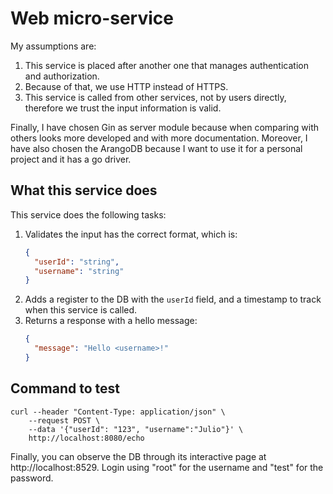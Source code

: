 # Web micro-service

My assumptions are:

1. This service is placed after another one that manages authentication and authorization.
2. Because of that, we use HTTP instead of HTTPS.
3. This service is called from other services, not by users directly, therefore we trust the input information is valid.

Finally, I have chosen Gin as server module because when comparing with others looks more developed and with more
documentation. Moreover, I have also chosen the ArangoDB because I want to use it for a personal project and it has a go
driver.

## What this service does

This service does the following tasks:

1. Validates the input has the correct format, which is:
    ```json
    {
      "userId": "string",
      "username": "string"
    }
    ```
2. Adds a register to the DB with the `userId` field, and a timestamp to track when this service is called.
3. Returns a response with a hello message:
    ```json
    {
      "message": "Hello <username>!"
    }
    ```

## Command to test

```shell
curl --header "Content-Type: application/json" \
    --request POST \
    --data '{"userId": "123", "username":"Julio"}' \
    http://localhost:8080/echo
```

Finally, you can observe the DB through its interactive page at http://localhost:8529. Login using "root" for the
username and "test" for the password.
